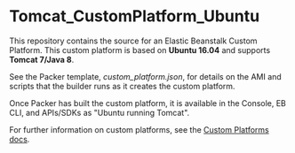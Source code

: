 Tomcat_CustomPlatform_Ubuntu
============================
This repository contains the source for an Elastic Beanstalk Custom Platform.
This custom platform is based on **Ubuntu 16.04** and supports **Tomcat 7/Java 8**.

See the Packer template, *custom_platform.json*, for details on the AMI and
scripts that the builder runs as it creates the custom platform.

Once Packer has built the custom platform, it is available in the Console,
EB CLI, and APIs/SDKs as "Ubuntu running Tomcat".

For further information on custom platforms, see the
[Custom Platforms docs](http://docs.aws.amazon.com/elasticbeanstalk/latest/dg/custom-platforms.html).
